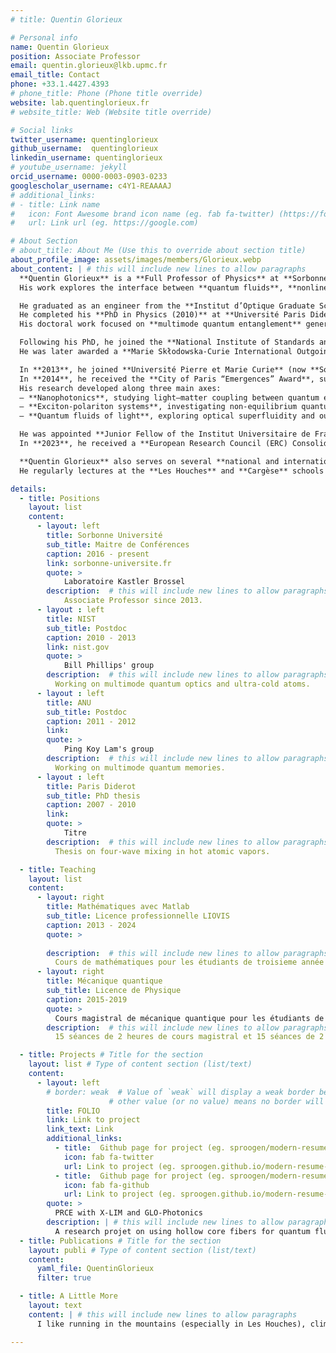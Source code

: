 ```yaml
---
# title: Quentin Glorieux

# Personal info
name: Quentin Glorieux
position: Associate Professor
email: quentin.glorieux@lkb.upmc.fr
email_title: Contact
phone: +33.1.4427.4393
# phone_title: Phone (Phone title override)
website: lab.quentinglorieux.fr
# website_title: Web (Website title override)

# Social links
twitter_username: quentinglorieux
github_username:  quentinglorieux
linkedin_username: quentinglorieux
# youtube_username: jekyll
orcid_username: 0000-0003-0903-0233
googlescholar_username: c4Y1-REAAAAJ
# additional_links:
# - title: Link name
#   icon: Font Awesome brand icon name (eg. fab fa-twitter) (https://fontawesome.com/icons?d=gallery&s=brands&m=free)
#   url: Link url (eg. https://google.com)

# About Section
# about_title: About Me (Use this to override about section title)
about_profile_image: assets/images/members/Glorieux.webp
about_content: | # this will include new lines to allow paragraphs
  **Quentin Glorieux** is a **Full Professor of Physics** at **Sorbonne University**, where he conducts experimental research in **quantum optics** and **quantum photonics** within the **Laboratoire Kastler Brossel (LKB)**.  
  His work explores the interface between **quantum fluids**, **nonlinear optics**, and **nanophotonics**, with the goal of understanding **collective phenomena of light** in complex media.

  He graduated as an engineer from the **Institut d’Optique Graduate School** and earned a **Master’s degree in Optics and Photonics** from **École Polytechnique** and **Institut d’Optique**.  
  He completed his **PhD in Physics (2010)** at **Université Paris Diderot** (now **Université Paris Cité**), in the **Laboratoire Matériaux et Phénomènes Quantiques** under the supervision of **Professor Thomas Coudreau**.  
  His doctoral work focused on **multimode quantum entanglement** generated by **four-wave mixing** in hot atomic vapors.

  Following his PhD, he joined the **National Institute of Standards and Technology (NIST, USA)** as a postdoctoral researcher in the **Laser Cooling and Trapping group** led by **William D. Phillips** and **Paul D. Lett**.  
  He was later awarded a **Marie Skłodowska-Curie International Outgoing Fellowship** to lead a project on **multimode quantum memories** involving **NIST**, the **Australian National University (Canberra)**, and the **University of Geneva** (*Nicolas Gisin’s group*).

  In **2013**, he joined **Université Pierre et Marie Curie** (now **Sorbonne University**) as **Associate Professor** and became a permanent member of **LKB**.  
  In **2014**, he received the **City of Paris “Emergences” Award**, supporting the creation of his independent experimental team.  
  His research developed along three main axes:  
  – **Nanophotonics**, studying light–matter coupling between quantum emitters and nanostructures such as tapered optical fibers;  
  – **Exciton-polariton systems**, investigating non-equilibrium quantum hydrodynamics and analog gravity;  
  – **Quantum fluids of light**, exploring optical superfluidity and out-of-equilibrium dynamics in atomic vapors.

  He was appointed **Junior Fellow of the Institut Universitaire de France (IUF)** in **2018**, a distinction renewed in **2023** for a second five-year term.  
  In **2023**, he received a **European Research Council (ERC) Consolidator Grant** for his project *MistiQ Light – Mott Insulator Phase Transition in a Quantum Fluid of Light*, and a **national ANR grant FOLIO** on quantum fluids in hollow-core fibers.

  **Quentin Glorieux** also serves on several **national and international scientific committees**, including the **Scientific Advisory Committee of EPJ Journals**, the **Open Science Committee of the French Physics Society**, and the **Administrative Board of the Institut Universitaire de France**.  
  He regularly lectures at the **Les Houches** and **Cargèse** schools on **quantum optics** and **quantum fluids**, and supervises an active group of **PhD and Master’s students** at **Sorbonne University**.

details:
  - title: Positions
    layout: list
    content:
      - layout: left
        title: Sorbonne Université
        sub_title: Maitre de Conférences
        caption: 2016 - present
        link: sorbonne-universite.fr
        quote: > 
            Laboratoire Kastler Brossel
        description:  # this will include new lines to allow paragraphs
            Associate Professor since 2013.
      - layout : left 
        title: NIST
        sub_title: Postdoc
        caption: 2010 - 2013
        link: nist.gov
        quote: > 
            Bill Phillips' group
        description:  # this will include new lines to allow paragraphs
          Working on multimode quantum optics and ultra-cold atoms.
      - layout : left 
        title: ANU
        sub_title: Postdoc
        caption: 2011 - 2012
        link: 
        quote: > 
            Ping Koy Lam's group
        description:  # this will include new lines to allow paragraphs
          Working on multimode quantum memories.
      - layout : left 
        title: Paris Diderot
        sub_title: PhD thesis
        caption: 2007 - 2010
        link: 
        quote: > 
            Titre
        description:  # this will include new lines to allow paragraphs
          Thesis on four-wave mixing in hot atomic vapors.

  - title: Teaching
    layout: list
    content:
      - layout: right
        title: Mathématiques avec Matlab
        sub_title: Licence professionnelle LIOVIS
        caption: 2013 - 2024
        quote: >
          
        description:  # this will include new lines to allow paragraphs
          Cours de mathématiques pour les étudiants de troisieme année de licence professionnelle LIOVIS.
      - layout: right
        title: Mécanique quantique
        sub_title: Licence de Physique
        caption: 2015-2019
        quote: >
          Cours magistral de mécanique quantique pour les étudiants de licence de physique.
        description:  # this will include new lines to allow paragraphs
          15 séances de 2 heures de cours magistral et 15 séances de 2 heures de travaux dirigés.

  - title: Projects # Title for the section
    layout: list # Type of content section (list/text)
    content:
      - layout: left
        # border: weak  # Value of `weak` will display a weak border below this item. # Any 
                      # other value (or no value) means no border will be displayed
        title: FOLIO
        link: Link to project
        link_text: Link 
        additional_links:
          - title:  Github page for project (eg. sproogen/modern-resume-theme)
            icon: fab fa-twitter
            url: Link to project (eg. sproogen.github.io/modern-resume-theme)(optional)
          - title:  Github page for project (eg. sproogen/modern-resume-theme)
            icon: fab fa-github
            url: Link to project (eg. sproogen.github.io/modern-resume-theme)(optional)
        quote: >
          PRCE with X-LIM and GLO-Photonics
        description: | # this will include new lines to allow paragraphs
          A research projet on using hollow core fibers for quantum fluids of light.
  - title: Publications # Title for the section
    layout: publi # Type of content section (list/text)
    content:
      yaml_file: QuentinGlorieux
      filter: true

  - title: A Little More
    layout: text
    content: | # this will include new lines to allow paragraphs
      I like running in the mountains (especially in Les Houches), climbing boulders and ice caves. I also enjoy photography and I am a big fan of the old school punk band NOFX.

---
```




